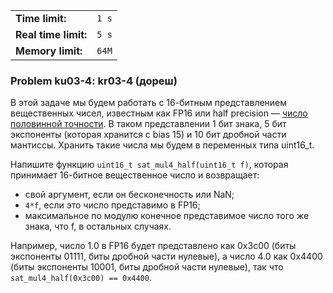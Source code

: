 |                      |       |
|----------------------|-------|
| **Time limit:**      | `1 s` |
| **Real time limit:** | `5 s` |
| **Memory limit:**    | `64M` |


### Problem ku03-4: kr03-4 (дореш)

В этой задаче мы будем работать с 16-битным представлением вещественных чисел, известным как FP16
или half precision — [число половинной
точности](https://ru.wikipedia.org/wiki/Число_половинной_точности). В таком представлении 1 бит
знака, 5 бит экспоненты (которая хранится с bias 15) и 10 бит дробной части мантиссы. Хранить такие
числа мы будем в переменных типа uint16_t.

Напишите функцию `uint16_t sat_mul4_half(uint16_t f)`, которая принимает 16-битное вещественное
число и возвращает:

* свой аргумент, если он бесконечность или NaN;
* `4*f`, если это число представимо в FP16;
* максимальное по модулю конечное представимое число того же знака, что f, в остальных случаях.

Например, число 1.0 в FP16 будет представлено как 0x3c00 (биты экспоненты 01111, биты дробной части
нулевые), а число 4.0 как 0x4400 (биты экспоненты 10001, биты дробной части нулевые), так что
`sat_mul4_half(0x3c00) == 0x4400`.

